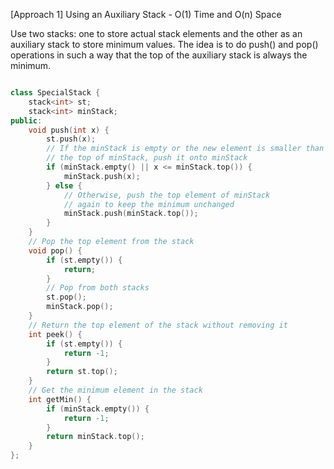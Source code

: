 <p>[Approach 1] Using an Auxiliary Stack - O(1) Time and O(n) Space
<p>Use two stacks: one to store actual stack elements and the other as an auxiliary stack to store minimum values. The idea is to do push() and pop() operations in such a way that the top of the auxiliary stack is always the minimum.</p></p>

```cpp

class SpecialStack {
    stack<int> st; 
    stack<int> minStack; 
public:
    void push(int x) {
        st.push(x);
        // If the minStack is empty or the new element is smaller than 
        // the top of minStack, push it onto minStack
        if (minStack.empty() || x <= minStack.top()) {
            minStack.push(x);
        } else {
            // Otherwise, push the top element of minStack 
            // again to keep the minimum unchanged
            minStack.push(minStack.top());
        }
    }
    // Pop the top element from the stack
    void pop() {
        if (st.empty()) {
            return;
        }
        // Pop from both stacks
        st.pop();
        minStack.pop();
    }
    // Return the top element of the stack without removing it
    int peek() {
        if (st.empty()) {
            return -1;
        }
        return st.top();
    }
    // Get the minimum element in the stack
    int getMin() {
        if (minStack.empty()) {
            return -1;
        }
        return minStack.top();
    }
};
